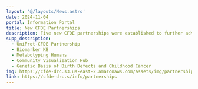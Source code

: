 ```yaml
---
layout: '@/layouts/News.astro'
date: 2024-11-04
portal: Information Portal
title: New CFDE Partnerships
description: Five new CFDE partnerships were established to further advance the reuse of Common Fund datasets by the broader scientific community. Details about each new partnership were added to the CFDE Workbench Partnership page.
supp_description:
  - UniProt-CFDE Partnership
  - Biomarker KB
  - Metabotyping Humans
  - Community Visualization Hub
  - Genetic Basis of Birth Defects and Childhood Cancer
img: https://cfde-drc.s3.us-east-2.amazonaws.com/assets/img/partnership_fy25.png
link: https://cfde-drc.s/info/partnerships
---
```

